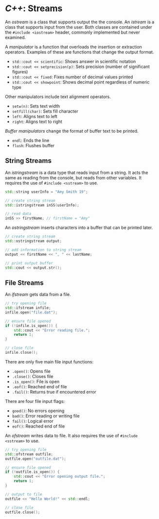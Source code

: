 <!---
CS NOTES :: C++ :: STREAMS

BY: COLE ELLIS

LAST MODIFIED: 16 DEC 2021
-->

# ***C++***: Streams
An *ostream* is a class that supports output the the console.  An *istream* is a class that supports input from the user.  Both classes are contained under the `#include <iostream>` header, commonly implemented but never examined.

A *manipulator* is a function that overloads the insertion or extraction operators.  Examples of these are functions that change the output format.
- `std::cout << scientific`: Shows answer in scientific notation
- `std::cout << setprecision(p)`: Sets precision (number of significant figures)
- `std::cout << fixed`: Fixes number of decimal values printed
- `std::cout << showpoint`: Shows decimal point regardless of numeric type

Other manipulators include text alignment operators.
- `setw(n)`: Sets text width
- `setfill(char)`: Sets fill character
- `left`: Aligns text to left
- `right`: Aligns text to right

*Buffer manipulators* change the format of buffer text to be printed.
- `endl`: Ends the line
- `flush`: Flushes buffer

## String Streams
An *istringstream* is a data type that reads input from a string.  It acts the same as reading from the console, but reads from other variables.  It requires the use of `#include <sstream>` to use.
```c++
std::string userInfo = "Amy Smith 19";

// create string stream
std::istringstream inSS(userInfo);

// read data
inSS >> firstName; // firstName = "Amy"
```

An *ostringstream* inserts characters into a buffer that can be printed later.
```c++
// create string stream
std::ostringstream output;

// add information to string stream
output << firstName << ", " << lastName;

// print output buffer
std::cout << output.str();
```

## File Streams
An *ifstream* gets data from a file.
```c++
// try opening file
std::ifstream infile;
infile.open("file.dat");

// ensure file opened 
if (!infile.is_open()) {
	std::cout << "Error reading file.";
	return 1;
}

// close file
infile.close();
```

There are only five main file input functions:
- `.open()`: Opens file
- `.close()`: Closes file
- `.is_open()`: File is open
- `.eof()`: Reached end of file
- `.fail()`: Returns true if encountered error

There are four file input flags:
- `good()`: No errors opening
- `bad()`: Error reading or writing file
- `fail()`: Logical error
- `eof()`: Reached end of file


An *ofstream* writes data to file.  It also requires the use of `#include <sstream>` to use.
```c++
// try opening file
std::ofstream outfile;
outfile.open("outfile.dat");

// ensure file opened
if (!outfile.is_open()) {
	std::cout << "Error opening output file.";
	return 1;
}

// output to file
outfile << "Hello World!" << std::endl;

// close file
outfile.close();
```